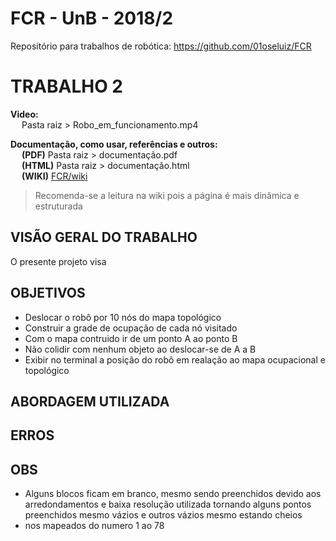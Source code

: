 # FCR - UnB - 2018/2
Repositório para trabalhos de robótica: https://github.com/01oseluiz/FCR  


# TRABALHO 2
**Video:**  
&emsp; Pasta raiz > Robo_em_funcionamento.mp4  

**Documentação, como usar, referências e outros:**  
&emsp; **(PDF)** Pasta raiz > documentação.pdf  
&emsp; **(HTML)** Pasta raiz > documentação.html  
&emsp; **(WIKI)** [FCR/wiki](https://github.com/01oseluiz/FCR/wiki)

> Recomenda-se a leitura na wiki pois a página é mais dinâmica e estruturada


## VISÃO GERAL DO TRABALHO
O presente projeto visa

## OBJETIVOS
- Deslocar o robô por 10 nós do mapa topológico
- Construir a grade de ocupação de cada nó visitado
- Com o mapa contruido ir de um ponto A ao ponto B
- Não colidir com nenhum objeto ao deslocar-se de A a B
- Exibir no terminal a posição do robô em realação ao mapa ocupacional e topológico

## ABORDAGEM UTILIZADA


## ERROS

## OBS
- Alguns blocos ficam em branco, mesmo sendo preenchidos devido aos arredondamentos e baixa resolução utilizada
tornando alguns pontos preenchidos mesmo vázios e outros vázios mesmo estando cheios
- nos mapeados do numero 1 ao 78